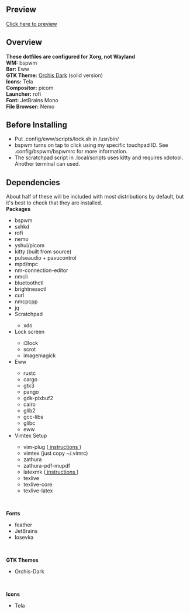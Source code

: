 <h2>Preview</h2>
<a href = "screen.png">Click here to preview</a><br>

<h2>Overview</h2>
<b>These dotfiles are configured for Xorg, not Wayland</b><br>
<b>WM:</b> bspwm<br>
<b>Bar:</b> Eww<br>
<b>GTK Theme:</b> <a href=https://github.com/vinceliuice/Orchis-theme>Orchis Dark</a> (solid version)<br>
<b>Icons:</b> Tela<br>
<b>Compositor:</b> picom<br>
<b>Launcher:</b> rofi<br>
<b>Font:</b> JetBrains Mono<br>
<b>File Browser:</b> Nemo<br>

<h2>Before Installing</h2>
<ul>
<li>Put .config/eww/scripts/lock.sh in /usr/bin/</li>
<li>bspwm turns on tap to click using my specific touchpad ID. See .config/bspwm/bspwmrc for more information.</li>
<li>The scratchpad script in .local/scripts uses kitty and requires xdotool. Another terminal can used.</li>
</ul>

<h2>Dependencies</h2>
About half of these will be included with most distributions by default, but it's best to check that they are installed.<br>
<b>Packages</b>
<ul>
<li>bspwm</li>
<li>sxhkd</li>
<li>rofi</li>
<li>nemo</li>
<li>yshui/picom</li>
<li>kitty (built from source)</li>
<li>pulseaudio + pavucontrol</li>
<li>mpd/mpc</li>
<li>nm-connection-editor</li>
<li>nmcli</li>
<li>bluetoothctl</li>
<li>brightnessctl</li>
<li>curl</li>
<li>nmcpcpp</li>
<li>jq</li>
<li>Scratchpad</li>
<ul>
<li>xdo</li>
</ul>
<li>Lock screen</li>
<ul>
<li>i3lock</li>
<li>scrot</li>
<li>imagemagick</li>
</ul>
<li>Eww</li>
<ul>
<li>rustc</li>
<li>cargo</li>
<li>gtk3</li>
<li>pango</li>
<li>gdk-pixbuf2</li>
<li>cairo</li>
<li>glib2</li>
<li>gcc-libs</li>
<li>glibc</li>
<li>eww</li>
</ul>
<li>Vimtex Setup</li>
<ul>
<li>vim-plug (<a href="https://github.com/junegunn/vim-plug"> instructions </a>)</li>
<li>vimtex (just copy ~/.vimrc)</li>
<li>zathura</li>
<li>zathura-pdf-mupdf</li>
<li>latexmk (<a href ="https://ctan.org/pkg/latexmk?lang=en"> instructions </a>)</li>
<li>texlive</li>
<li>texlive-core</li>
<li>texlive-latex</li>
</ul>
</ul>
<br>

<b>Fonts</b>
<ul>
<li>feather</li>
<li>JetBrains</li>
<li>Iosevka</li>
</ul>
<br>

<b>GTK Themes</b>
<ul>
<li>Orchis-Dark</li>
</ul>
<br>

<b>Icons</b>
<ul>
<li>Tela</li>
</ul>
